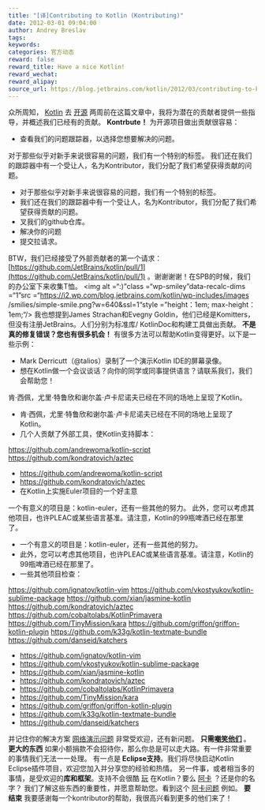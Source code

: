 ```yaml
---
title: "[译]Contributing to Kotlin (Kontributing)"
date: 2012-03-01 09:04:00
author: Andrey Breslav
tags:
keywords:
categories: 官方动态
reward: false
reward_title: Have a nice Kotlin!
reward_wechat:
reward_alipay:
source_url: https://blog.jetbrains.com/kotlin/2012/03/contributing-to-kotlin/
---
```


众所周知， [Kotlin](http://jetbrains.com/kotlin) 去 [开源](http://blog.jetbrains.com/kotlin/2012/02/kotlin-goes-open-source-2/) 两周前在这篇文章中，我将为潜在的贡献者提供一些指导，并概述我们已经有的贡献。
<strong> Kontrbute！</strong>
为开源项目做出贡献很容易：

* 查看我们的问题跟踪器，以选择您想要解决的问题。

对于那些似乎对新手来说很容易的问题，我们有一个特别的标签。
我们还在我们的跟踪器中有一个受让人，名为Kontributor，我们分配了我们希望获得贡献的问题。
* 对于那些似乎对新手来说很容易的问题，我们有一个特别的标签。
* 我们还在我们的跟踪器中有一个受让人，名为Kontributor，我们分配了我们希望获得贡献的问题。
* 叉我们的github仓库。
* 解决你的问题
* 提交拉请求。

BTW，我们已经接受了外部贡献者的第一个请求： [https://github.com/JetBrains/kotlin/pull/1](https://github.com/JetBrains/kotlin/pull/1) 。谢谢谢谢！在SPB的时候，我们的办公室下来收集T恤。 <img alt =“:)”class =“wp-smiley”data-recalc-dims =“1”src =“https://i2.wp.com/blog.jetbrains.com/kotlin/wp-includes/images /smilies/simple-smile.png?w=640&amp;ssl=1“style =”height：1em; max-height：1em;“/>
我也想提到James Strachan和Evegny Goldin，他们已经是Komitters，但没有注册JetBrains。人们分别为标准库/ KotlinDoc和构建工具做出贡献。
<strong>不是真的修复错误？您也有很多机会！</strong>
有很多方法可以帮助Kotlin变得更好。以下是一些示例：<span id =“more-437”> </span>

* Mark Derricutt（@talios）录制了一个演示Kotlin IDE的屏幕录像。
* 想在Kotlin做一个会议谈话？向你的同学或同事提供语言？请联系我们，我们会帮助您！

肯·西佩，尤里·特鲁欣和谢尔盖·卢卡尼诺夫已经在不同的场地上呈现了Kotlin。
* 肯·西佩，尤里·特鲁欣和谢尔盖·卢卡尼诺夫已经在不同的场地上呈现了Kotlin。
* 几个人贡献了外部工具，使Kotlin支持脚本：

https://github.com/andrewoma/kotlin-script
https://github.com/kondratovich/aztec
* https://github.com/andrewoma/kotlin-script
* https://github.com/kondratovich/aztec
* 在Kotlin上实施Euler项目的一个好主意

一个有意义的项目是：kotlin-euler，还有一些其他的努力。
此外，您可以考虑其他项目，也许PLEAC或某些语言基准。请注意，Kotlin的99瓶啤酒已经在那里了。
* 一个有意义的项目是：kotlin-euler，还有一些其他的努力。
* 此外，您可以考虑其他项目，也许PLEAC或某些语言基准。请注意，Kotlin的99瓶啤酒已经在那里了。
* 一些其他项目检查：

https://github.com/ignatov/kotlin-vim
https://github.com/vkostyukov/kotlin-sublime-package
https://github.com/xian/jasmine-kotlin
https://github.com/kondratovich/aztec
https://github.com/cobaltolabs/KotlinPrimavera
https://github.com/TinyMission/kara
https://github.com/griffon/griffon-kotlin-plugin
https://github.com/k33g/kotlin-textmate-bundle
https://github.com/danseid/katchers
* https://github.com/ignatov/kotlin-vim
* https://github.com/vkostyukov/kotlin-sublime-package
* https://github.com/xian/jasmine-kotlin
* https://github.com/kondratovich/aztec
* https://github.com/cobaltolabs/KotlinPrimavera
* https://github.com/TinyMission/kara
* https://github.com/griffon/griffon-kotlin-plugin
* https://github.com/k33g/kotlin-textmate-bundle
* https://github.com/danseid/katchers

并记住你的解决方案 [网络演示问题](http://kotlin-demo.jetbrains.com/?folder=Problems&name=Sum) 非常受欢迎，还有新问题。 <strong>只需<a href="http://blog.jetbrains.com/kotlin/2012/02/lets-kode-together/" title="Let's Kode Together!">嘲笑他们</a> </strong >。
<strong>更大的东西</strong>
如果小额捐款不会招待你，那么你总是可以走大路。有一件非常重要的事情我们无法一一处理。
有一点是<strong> Eclipse支持</strong>。我们将尽快启动Kotlin Eclipse插件项目，欢迎您加入并分享您的经验和热情。
另一件事，或者相当多的事情，是受欢迎的<strong>库和框架</strong>。支持不会很酷 [玩](http://www.playframework.org/) 在Kotlin？要么 [阿卡](http://akka.io/) ？还是你的名字？
我们了解这些东西的重要性，并愿意帮助您。看到这个 [阿卡问题](http://youtrack.jetbrains.com/issue/KT-1345?projectKey=KT) 例如。
<strong>要结束</strong>
我要感谢每一个kontributor的帮助，我很高兴看到更多的他们来了！
